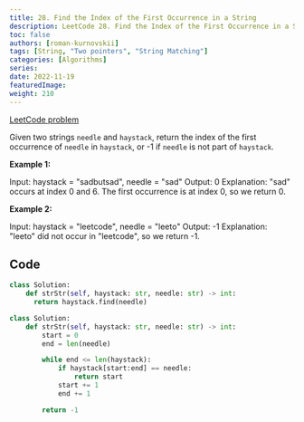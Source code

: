 ```yaml
---
title: 28. Find the Index of the First Occurrence in a String
description: LeetCode 28. Find the Index of the First Occurrence in a String
toc: false
authors: [roman-kurnovskii]
tags: [String, "Two pointers", "String Matching"]
categories: [Algorithms]
series:
date: 2022-11-19
featuredImage:
weight: 210
---
```


[LeetCode problem](https://leetcode.com/problems/find-the-index-of-the-first-occurrence-in-a-string/)

Given two strings `needle` and `haystack`, return the index of the first occurrence of `needle` in `haystack`, or -1 if `needle` is not part of `haystack`.

**Example 1:**

  Input: haystack = "sadbutsad", needle = "sad"
  Output: 0
  Explanation: "sad" occurs at index 0 and 6.
  The first occurrence is at index 0, so we return 0.

**Example 2:**

  Input: haystack = "leetcode", needle = "leeto"
  Output: -1
  Explanation: "leeto" did not occur in "leetcode", so we return -1.

## Code

```python
class Solution:
    def strStr(self, haystack: str, needle: str) -> int:
      return haystack.find(needle)
```

```python
class Solution:
    def strStr(self, haystack: str, needle: str) -> int:
        start = 0
        end = len(needle)

        while end <= len(haystack):
            if haystack[start:end] == needle:
                return start
            start += 1
            end += 1

        return -1
```
